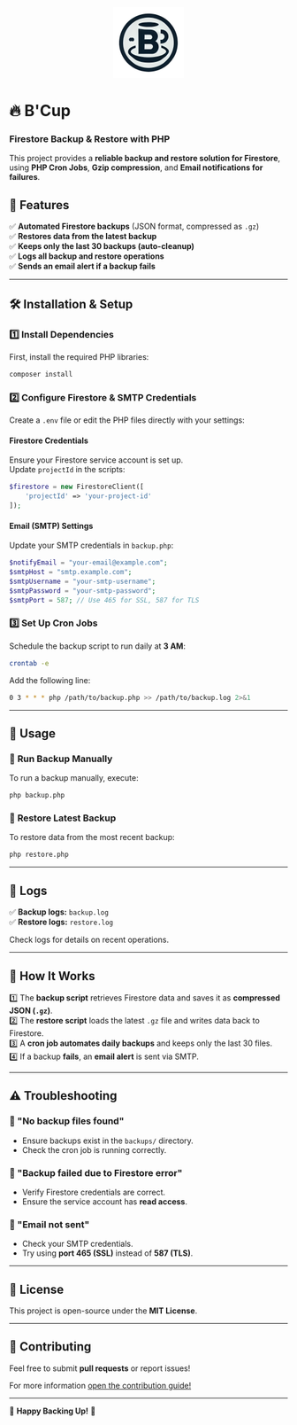 <p align="center">
  <img src="./img/logo_128.png" />
</p>

# 🔥 B'Cup

### Firestore Backup & Restore with PHP

This project provides a **reliable backup and restore solution for Firestore**, using **PHP Cron Jobs**, **Gzip compression**, and **Email notifications for failures**.

## 🎯 Features
✅ **Automated Firestore backups** (JSON format, compressed as `.gz`)  
✅ **Restores data from the latest backup**  
✅ **Keeps only the last 30 backups (auto-cleanup)**  
✅ **Logs all backup and restore operations**  
✅ **Sends an email alert if a backup fails**

---

## 🛠 Installation & Setup

### 1️⃣ Install Dependencies
First, install the required PHP libraries:

```sh
composer install
```

### 2️⃣ Configure Firestore & SMTP Credentials
Create a `.env` file or edit the PHP files directly with your settings:

#### **Firestore Credentials**
Ensure your Firestore service account is set up.  
Update `projectId` in the scripts:

```php
$firestore = new FirestoreClient([
    'projectId' => 'your-project-id'
]);
```

#### **Email (SMTP) Settings**
Update your SMTP credentials in `backup.php`:

```php
$notifyEmail = "your-email@example.com"; 
$smtpHost = "smtp.example.com"; 
$smtpUsername = "your-smtp-username";
$smtpPassword = "your-smtp-password";
$smtpPort = 587; // Use 465 for SSL, 587 for TLS
```

### 3️⃣ Set Up Cron Jobs
Schedule the backup script to run daily at **3 AM**:

```sh
crontab -e
```

Add the following line:
```sh
0 3 * * * php /path/to/backup.php >> /path/to/backup.log 2>&1
```

---

## 📌 Usage

### 🔄 **Run Backup Manually**
To run a backup manually, execute:

```sh
php backup.php
```

### 🔄 **Restore Latest Backup**
To restore data from the most recent backup:

```sh
php restore.php
```

---

## 📜 Logs
✅ **Backup logs:** `backup.log`  
✅ **Restore logs:** `restore.log`

Check logs for details on recent operations.

---

## 🚀 How It Works
1️⃣ The **backup script** retrieves Firestore data and saves it as **compressed JSON (`.gz`)**.  
2️⃣ The **restore script** loads the latest `.gz` file and writes data back to Firestore.  
3️⃣ A **cron job automates daily backups** and keeps only the last 30 files.  
4️⃣ If a backup **fails**, an **email alert** is sent via SMTP.

---

## ⚠ Troubleshooting

### 🔹 "No backup files found"
- Ensure backups exist in the `backups/` directory.
- Check the cron job is running correctly.

### 🔹 "Backup failed due to Firestore error"
- Verify Firestore credentials are correct.
- Ensure the service account has **read access**.

### 🔹 "Email not sent"
- Check your SMTP credentials.
- Try using **port 465 (SSL)** instead of **587 (TLS)**.

---

## 📄 License
This project is open-source under the **MIT License**.

---

## 🎉 Contributing
Feel free to submit **pull requests** or report issues!

For more information [open the contribution guide!](./CONTRIBUTION.md)

---
🚀 **Happy Backing Up!** 🚀

